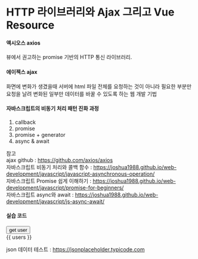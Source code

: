 # HTTP 라이브러리와 Ajax 그리고 Vue Resource

####  액시오스 axios

 뷰에서 권고하는 promise 기반의 HTTP 통신 라이브러리. 






#### 에이젝스 ajax

화면에 변화가 생겼을때 서버에 html 파일 전체를 요청하는 것이 아니라 필요한 부분만 요청을 날려 변화된 일부만 데이터를 바꿀 수 있도록 하는 웹 개발 기법





#### 자바스크립트의 비동기 처리 패턴 진화 과정
1. callback
2. promise
3. promise + generator
4. async & await

참고  
ajax github : https://github.com/axios/axios  
자바스크립트 비동기 처리와 콜백 함수 : https://joshua1988.github.io/web-development/javascript/javascript-asynchronous-operation/  
자바스크립트 Promise 쉽게 이해하기 : https://joshua1988.github.io/web-development/javascript/promise-for-beginners/  
자바스크립트 async와 await : https://joshua1988.github.io/web-development/javascript/js-async-await/





#### 실습 코드

  <div id="app">
    <button v-on:click="getData">get user</button>
    <div>
      {{ users }}
    </div>
  </div>

  <script src="https://cdn.jsdelivr.net/npm/vue/dist/vue.js"></script>
  <script src="https://unpkg.com/axios/dist/axios.min.js"></script>
  <script>
    new Vue({
      el: '#app',
      data: {
        users: []
      },
      methods: {
        getData: function() { 
          var vm = this;
          console.log(this); // Vue instance를 가리킴
          axios.get('https://jsonplaceholder.typicode.com/users/')
            .then(function(response) {
              console.log(this); // 어디를 가리킬까
              console.log(response.data);
              vm.users = response.data;
            })
            .catch(function(error) {
              console.log(error);
            });
        }
      }
    })
  </script>


json 데이터 테스트 : https://jsonplaceholder.typicode.com

